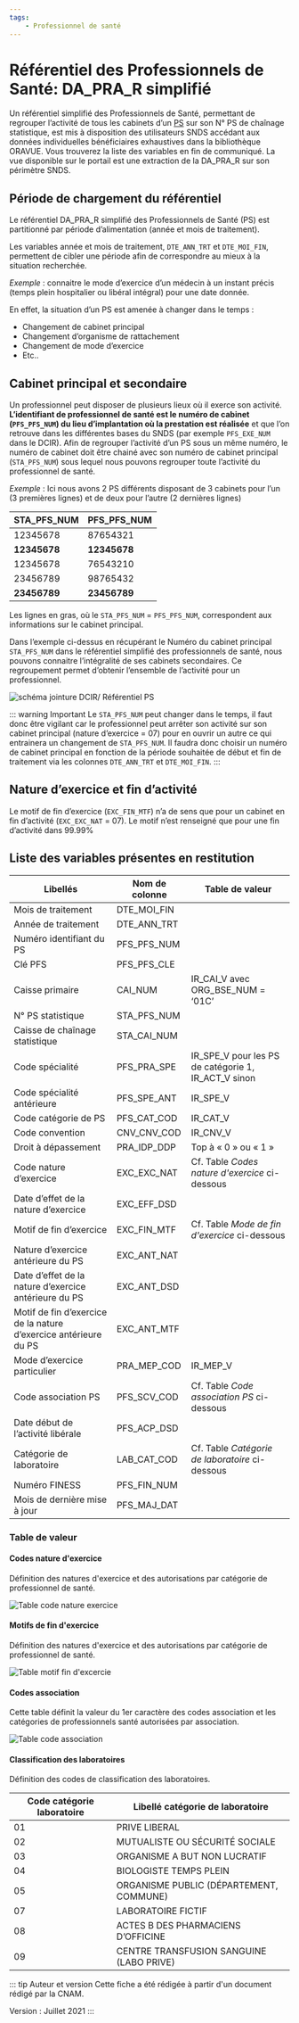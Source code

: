 ```yaml
---
tags:
    - Professionnel de santé
---
```


# Référentiel des Professionnels de Santé: DA\_PRA\_R simplifié
<!-- SPDX-License-Identifier: MPL-2.0 -->

<TagLinks />

Un référentiel simplifié des Professionnels de Santé, permettant de regrouper l’activité de tous les cabinets d’un [PS](../glossaire/PS.md) sur son N° PS de chaînage statistique, est mis à disposition des utilisateurs SNDS accédant aux données individuelles bénéficiaires exhaustives dans la bibliothèque ORAVUE. Vous trouverez la liste des variables en fin de communiqué. La vue disponible sur le portail est une extraction de la DA_PRA_R sur son périmètre SNDS.

## Période de chargement du référentiel

Le référentiel DA_PRA_R simplifié des Professionnels de Santé (PS) est partitionné par période d’alimentation (année et mois de traitement).

Les variables année et mois de traitement, `DTE_ANN_TRT` et `DTE_MOI_FIN`, permettent de cibler une période afin de correspondre au mieux à la situation recherchée.

*Exemple* : connaitre le mode d’exercice d’un médecin à un instant précis (temps plein hospitalier ou libéral intégral) pour une date donnée.

En effet, la situation d’un PS est amenée à changer dans le temps :
-	Changement de cabinet principal
-	Changement d’organisme de rattachement
-	Changement de mode d’exercice
-	Etc..

## Cabinet principal et secondaire

Un professionnel peut disposer de plusieurs lieux où il exerce son activité.
**L’identifiant de professionnel de santé est le numéro de cabinet (`PFS_PFS_NUM`) du lieu d’implantation où la prestation est réalisée** et que l’on retrouve dans les différentes bases du SNDS (par exemple `PFS_EXE_NUM` dans le DCIR).
Afin de regrouper l’activité d’un PS sous un même numéro, le numéro de cabinet doit être chainé avec son numéro de cabinet principal (`STA_PFS_NUM`) sous lequel nous pouvons regrouper toute l’activité du professionnel de santé.

*Exemple* : Ici nous avons 2 PS différents disposant de 3 cabinets pour l’un (3 premières lignes) et de deux pour l’autre (2 dernières lignes)

| STA_PFS_NUM  | PFS_PFS_NUM |
|--------------|-------------|
| 12345678     | 87654321    |
| **12345678** | **12345678** |
| 12345678     | 76543210    |
| 23456789     | 98765432    |
| **23456789** | **23456789** |

Les lignes en gras, où le `STA_PFS_NUM` = `PFS_PFS_NUM`, correspondent aux informations sur le cabinet principal.

Dans l’exemple ci-dessus en récupérant le Numéro du cabinet principal `STA_PFS_NUM` dans le référentiel simplifié des professionnels de santé, nous pouvons connaitre l’intégralité de ses cabinets secondaires.
Ce regroupement permet d’obtenir l’ensemble de l’activité pour un professionnel.

![schéma jointure DCIR/ Référentiel PS](/files/Cnam/20210708_CNAM_Ref-PS_MPL-2.0.png)

::: warning Important
Le `STA_PFS_NUM` peut changer dans le temps, il faut donc être vigilant car le professionnel peut arrêter son activité sur son cabinet principal (nature d’exercice = 07) pour en ouvrir un autre ce qui entrainera un changement de `STA_PFS_NUM`.
Il faudra donc choisir un numéro de cabinet principal en  fonction de la période souhaitée de début et fin de traitement via les colonnes `DTE_ANN_TRT` et `DTE_MOI_FIN`.
:::

## Nature d’exercice et fin d’activité
Le motif de fin d’exercice (`EXC_FIN_MTF`) n’a de sens que pour un cabinet en fin d’activité (`EXC_EXC_NAT` = 07). Le motif n’est renseigné que pour une fin d’activité dans 99.99%


## Liste des variables présentes en restitution

| Libellés | Nom de colonne | Table de valeur  |
|----------|----------------|------------------|
| Mois de traitement | DTE_MOI_FIN | |
| Année de traitement | DTE_ANN_TRT  | |
| Numéro identifiant du PS | PFS_PFS_NUM | |
| Clé PFS | PFS_PFS_CLE | |
| Caisse primaire | CAI_NUM | IR_CAI_V avec ORG_BSE_NUM = ‘01C’ |
| N° PS statistique  | STA_PFS_NUM    | |
| Caisse de chaînage statistique | STA_CAI_NUM | |
| Code spécialité | PFS_PRA_SPE | IR_SPE_V pour les PS de catégorie 1, IR_ACT_V sinon |
| Code spécialité antérieure | PFS_SPE_ANT | IR_SPE_V |
| Code catégorie de PS  | PFS_CAT_COD | IR_CAT_V   |
| Code convention | CNV_CNV_COD | IR_CNV_V  |
| Droit à dépassement  | PRA_IDP_DDP    | Top à « 0 » ou « 1 » |
| Code nature d’exercice  | EXC_EXC_NAT    | Cf. Table *Codes nature d'exercice* ci-dessous      |
| Date d’effet de la nature d’exercice   | EXC_EFF_DSD    |   |
| Motif de fin d’exercice  | EXC_FIN_MTF    | Cf. Table *Mode de fin d'exercice* ci-dessous       |
| Nature d’exercice antérieure du PS   | EXC_ANT_NAT    |               |
| Date d’effet de la nature d’exercice antérieure du PS   | EXC_ANT_DSD    |          |
| Motif de fin d’exercice de la nature d’exercice antérieure du PS | EXC_ANT_MTF    |  |
| Mode d’exercice particulier   | PRA_MEP_COD    | IR_MEP_V      |
| Code association PS | PFS_SCV_COD    | Cf. Table *Code association PS* ci-dessous   |
| Date début de l’activité libérale  | PFS_ACP_DSD    |           |
| Catégorie de laboratoire  | LAB_CAT_COD    | Cf. Table *Catégorie de laboratoire* ci-dessous   |
| Numéro FINESS    | PFS_FIN_NUM    |   |
| Mois de dernière mise à jour   | PFS_MAJ_DAT    |         |

### Table de valeur

#### Codes nature d'exercice
Définition des natures d'exercice et des autorisations par catégorie de professionnel de santé.

![Table code nature exercice](/files/Cnam/20210708_Cnam_Ref-PS_code-nature-ex_MPL-2.0.png)

#### Motifs de fin d'exercice
Définition des natures d'exercice et des autorisations par catégorie de professionnel de santé.

![Table motif fin d'excercie](/files/Cnam/20210708_Cnam_Ref-PS_Motif-fin-ex_MPL-2.0.png)

#### Codes association
Cette table définit la valeur du 1er caractère des codes association et les catégories de professionnels santé autorisées par association.

![Table code association](/files/Cnam/20210708_Cnam_Ref-PS_Code-association.png)

#### Classification des laboratoires
Définition des codes de classification des laboratoires.

| Code catégorie laboratoire | Libellé catégorie de laboratoire        |
|----------------------------|-----------------------------------------|
| 01                         | PRIVE LIBERAL                           |
| 02                         | MUTUALISTE OU SÉCURITÉ SOCIALE          |
| 03                         | ORGANISME A BUT NON LUCRATIF            |
| 04                         | BIOLOGISTE TEMPS PLEIN                  |
| 05                         | ORGANISME PUBLIC (DÉPARTEMENT, COMMUNE) |
| 07                         | LABORATOIRE FICTIF                      |
| 08                         | ACTES B DES PHARMACIENS D’OFFICINE      |
| 09                         | CENTRE TRANSFUSION SANGUINE (LABO PRIVE)  |


::: tip Auteur et version
Cette fiche a été rédigée à partir d'un document rédigé par la CNAM.

Version : Juillet 2021
:::
